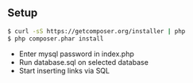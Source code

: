 ## Setup

``` bash
$ curl -sS https://getcomposer.org/installer | php
$ php composer.phar install
```

* Enter mysql password in index.php
* Run database.sql on selected database
* Start inserting links via SQL